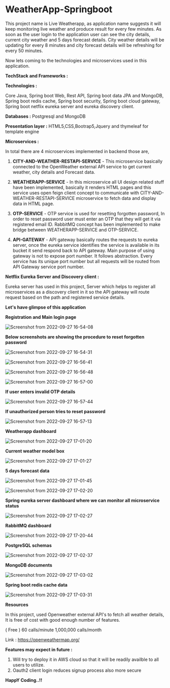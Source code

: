 # WeatherApp-Springboot

This project name is Live Weatherapp, as application name suggests it will keep monitoring live weather and produce result for every few minutes. As soon as the user login to the application user can see the city details, current city weather and 5 days forecast details. City weather details will be updating for every 8 minutes and city forecast details will be refreshing for every 50 minutes.

Now lets coming to the technologies and microservices used in this application.

**TechStack and Frameworks :**

**Technologies :**

Core Java, Spring boot Web, Rest API, Spring boot data JPA and MongoDB, Spring boot redis cache, Spring boot security, Spring boot cloud gateway, Spring boot netflix eureka server and eureka discovery client.

**Databases :** Postgresql and MongoDB

**Presentation layer :**  HTML5,CSS,Bootrap5,Jquery and thymeleaf for template engine

**Microservices :**

In total there are 4 microservices implemented in backend those are,

1. **CITY-AND-WEATHER-RESTAPI-SERVICE** - This microservice basically connected to the OpenWeather external API service to get current weather, city details and Forecast data.

2. **WEATHERAPP-SERVICE** - In this microservice all UI design related stuff have been implemented, basically it renders HTML pages and this service uses open feign client concept to communicate with CITY-AND-WEATHER-RESTAPI-SERVICE microservice to fetch data and display data in HTML page.

3. **OTP-SERVICE** - OTP service is used for resetting forgotten password, In order to reset password user must enter an OTP that they will get it via registered email ID. RabbitMQ concept has been implemented to make bridge between WEATHERAPP-SERVICE and OTP-SERVICE.

4. **API-GATEWAY** - API gateway basically routes the requests to eureka server, once the eureka service identifies the service is available in its bucket it send respond back to API gateway. Main purpose of using gateway is not to expose port number. It follows abstraction. Every service has its unique port number but all requests will be routed from API Gateway service port number.

**Netflix Eureka Server and Discovery client :**

Eureka server has used in this project, Server which helps to register all microservices as a discovery client in it so the API gateway will route request based on the path and registered service details.

**Let's have glimpse of this application**

**Registration and Main login page**

![Screenshot from 2022-09-27 16-54-08](https://user-images.githubusercontent.com/112934529/192523698-40d6a3de-a72f-4e17-a9ec-417a39ead6fa.png)

**Below screenshots are showing the procedure to reset forgotten password**

![Screenshot from 2022-09-27 16-54-31](https://user-images.githubusercontent.com/112934529/192523906-487f4c22-0398-4ddd-b95e-d449f99d4cfa.png)

![Screenshot from 2022-09-27 16-56-41](https://user-images.githubusercontent.com/112934529/192524144-cd230437-94a5-487e-a336-6dce4d9412d6.png)

![Screenshot from 2022-09-27 16-56-48](https://user-images.githubusercontent.com/112934529/192524193-4d5c19a6-92ad-438d-8410-b4b8d1358b73.png)

![Screenshot from 2022-09-27 16-57-00](https://user-images.githubusercontent.com/112934529/192524227-2eefe6a8-c31f-4d83-9b48-e8f0aa87f94d.png)

**If user enters invalid OTP details**

![Screenshot from 2022-09-27 16-57-44](https://user-images.githubusercontent.com/112934529/192524379-a4d4b8b9-5914-4835-b82c-091b6fa7100d.png)

**If unauthorized person tries to reset password**

![Screenshot from 2022-09-27 16-57-13](https://user-images.githubusercontent.com/112934529/192524446-17d1ad0d-d555-4f09-aa54-934787fd3eed.png)

**Weatherapp dashboard**

![Screenshot from 2022-09-27 17-01-20](https://user-images.githubusercontent.com/112934529/192524665-02075457-a7af-4fd2-8705-da2b1248d81b.png)

**Current weather model box**

![Screenshot from 2022-09-27 17-01-27](https://user-images.githubusercontent.com/112934529/192524894-4d5a791d-3615-4e52-a4b9-6b2d66fcbe8a.png)

**5 days forecast data**

![Screenshot from 2022-09-27 17-01-45](https://user-images.githubusercontent.com/112934529/192524924-d978459d-38e3-49fe-822f-185129727093.png)

![Screenshot from 2022-09-27 17-02-20](https://user-images.githubusercontent.com/112934529/192524942-c5c4e052-d5ea-4d3f-afbb-305369047992.png)

**Spring eureka server dashboard where we can monitor all microservice status**

![Screenshot from 2022-09-27 17-02-27](https://user-images.githubusercontent.com/112934529/192525159-3e9065f4-01e0-4ac8-b0e6-5813006e3dc5.png)

**RabbitMQ dashboard**

![Screenshot from 2022-09-27 17-20-44](https://user-images.githubusercontent.com/112934529/192525364-45b04c47-55dc-49a2-9bff-36cf92d54d61.png)

**PostgreSQL schemas**

![Screenshot from 2022-09-27 17-02-37](https://user-images.githubusercontent.com/112934529/192525216-ba833b96-ceee-4d68-8f72-25ff50b26909.png)

**MongoDB documents**

![Screenshot from 2022-09-27 17-03-02](https://user-images.githubusercontent.com/112934529/192525265-941b5daa-b562-4ae6-b8d2-bb890d32987c.png)

**Spring boot redis cache data**

![Screenshot from 2022-09-27 17-03-31](https://user-images.githubusercontent.com/112934529/192525312-0cfdb393-fcf3-420a-9162-428476f78bf4.png)

**Resources**

In this project, used Openweather external API's to fetch all weather details, It is free of cost with good enough number of features.

( Free )
60 calls/minute
1,000,000 calls/month

Link : https://openweathermap.org/

**Features may expect in future :**

1. Will try to deploy it in AWS cloud so that it will be readily availble to all users to utilize.
2. Oauth2 client login reduces signup process also more secure

**HappY Coding..!!**
